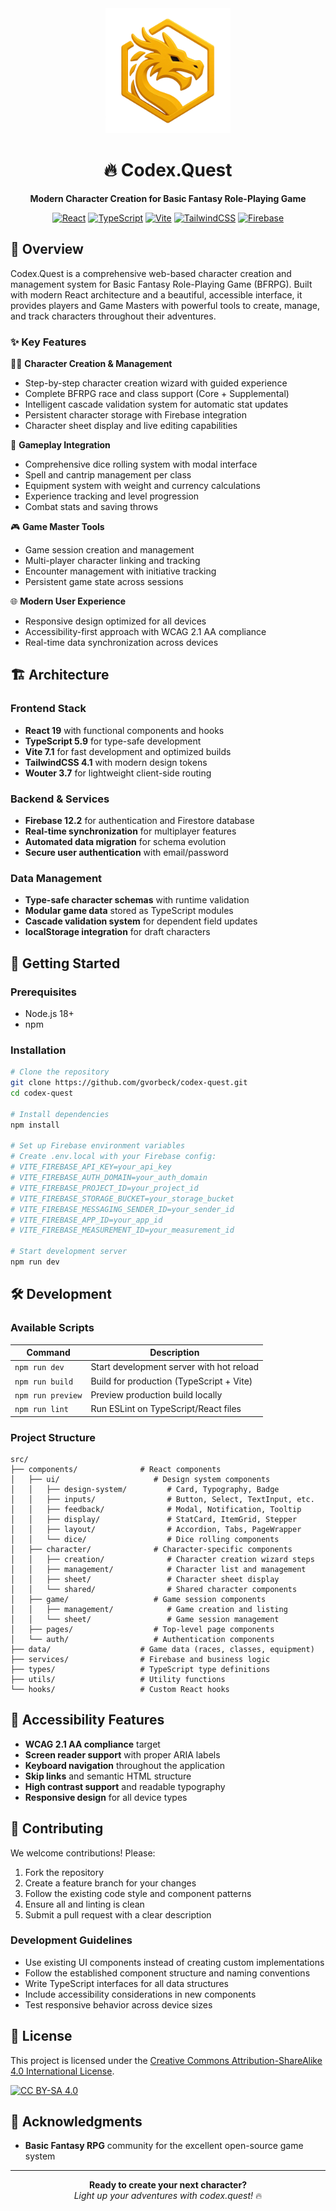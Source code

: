 <div align="center">
  <img src="./public/images/logo.webp" width="200" alt="Codex.Quest Logo" />
  
  # 🔥 Codex.Quest
  
  **Modern Character Creation for Basic Fantasy Role-Playing Game**
  
  [![React](https://img.shields.io/badge/React-19.1-61dafb?style=flat&logo=react)](https://reactjs.org/)
  [![TypeScript](https://img.shields.io/badge/TypeScript-5.9-3178c6?style=flat&logo=typescript)](https://www.typescriptlang.org/)
  [![Vite](https://img.shields.io/badge/Vite-7.1-646cff?style=flat&logo=vite)](https://vitejs.dev/)
  [![TailwindCSS](https://img.shields.io/badge/TailwindCSS-4.1-06b6d4?style=flat&logo=tailwindcss)](https://tailwindcss.com/)
  [![Firebase](https://img.shields.io/badge/Firebase-12.2-ffca28?style=flat&logo=firebase)](https://firebase.google.com/)
  
</div>

## 🎯 Overview

Codex.Quest is a comprehensive web-based character creation and management system for Basic Fantasy Role-Playing Game (BFRPG). Built with modern React architecture and a beautiful, accessible interface, it provides players and Game Masters with powerful tools to create, manage, and track characters throughout their adventures.

### ✨ Key Features

🧙‍♂️ **Character Creation & Management**

- Step-by-step character creation wizard with guided experience
- Complete BFRPG race and class support (Core + Supplemental)
- Intelligent cascade validation system for automatic stat updates
- Persistent character storage with Firebase integration
- Character sheet display and live editing capabilities

🎲 **Gameplay Integration**

- Comprehensive dice rolling system with modal interface
- Spell and cantrip management per class
- Equipment system with weight and currency calculations
- Experience tracking and level progression
- Combat stats and saving throws

🎮 **Game Master Tools**

- Game session creation and management
- Multi-player character linking and tracking
- Encounter management with initiative tracking
- Persistent game state across sessions

🌐 **Modern User Experience**

- Responsive design optimized for all devices
- Accessibility-first approach with WCAG 2.1 AA compliance
- Real-time data synchronization across devices

## 🏗️ Architecture

### Frontend Stack

- **React 19** with functional components and hooks
- **TypeScript 5.9** for type-safe development
- **Vite 7.1** for fast development and optimized builds
- **TailwindCSS 4.1** with modern design tokens
- **Wouter 3.7** for lightweight client-side routing

### Backend & Services

- **Firebase 12.2** for authentication and Firestore database
- **Real-time synchronization** for multiplayer features
- **Automated data migration** for schema evolution
- **Secure user authentication** with email/password

### Data Management

- **Type-safe character schemas** with runtime validation
- **Modular game data** stored as TypeScript modules
- **Cascade validation system** for dependent field updates
- **localStorage integration** for draft characters

## 🚀 Getting Started

### Prerequisites

- Node.js 18+
- npm

### Installation

```bash
# Clone the repository
git clone https://github.com/gvorbeck/codex-quest.git
cd codex-quest

# Install dependencies
npm install

# Set up Firebase environment variables
# Create .env.local with your Firebase config:
# VITE_FIREBASE_API_KEY=your_api_key
# VITE_FIREBASE_AUTH_DOMAIN=your_auth_domain
# VITE_FIREBASE_PROJECT_ID=your_project_id
# VITE_FIREBASE_STORAGE_BUCKET=your_storage_bucket
# VITE_FIREBASE_MESSAGING_SENDER_ID=your_sender_id
# VITE_FIREBASE_APP_ID=your_app_id
# VITE_FIREBASE_MEASUREMENT_ID=your_measurement_id

# Start development server
npm run dev
```

## 🛠️ Development

### Available Scripts

| Command           | Description                              |
| ----------------- | ---------------------------------------- |
| `npm run dev`     | Start development server with hot reload |
| `npm run build`   | Build for production (TypeScript + Vite) |
| `npm run preview` | Preview production build locally         |
| `npm run lint`    | Run ESLint on TypeScript/React files     |

### Project Structure

```
src/
├── components/              # React components
│   ├── ui/                     # Design system components
│   │   ├── design-system/         # Card, Typography, Badge
│   │   ├── inputs/                # Button, Select, TextInput, etc.
│   │   ├── feedback/              # Modal, Notification, Tooltip
│   │   ├── display/               # StatCard, ItemGrid, Stepper
│   │   ├── layout/                # Accordion, Tabs, PageWrapper
│   │   └── dice/                  # Dice rolling components
│   ├── character/              # Character-specific components
│   │   ├── creation/              # Character creation wizard steps
│   │   ├── management/            # Character list and management
│   │   ├── sheet/                 # Character sheet display
│   │   └── shared/                # Shared character components
│   ├── game/                   # Game session components
│   │   ├── management/            # Game creation and listing
│   │   └── sheet/                 # Game session management
│   ├── pages/                  # Top-level page components
│   └── auth/                   # Authentication components
├── data/                    # Game data (races, classes, equipment)
├── services/                # Firebase and business logic
├── types/                   # TypeScript type definitions
├── utils/                   # Utility functions
└── hooks/                   # Custom React hooks
```

## 📱 Accessibility Features

- **WCAG 2.1 AA compliance** target
- **Screen reader support** with proper ARIA labels
- **Keyboard navigation** throughout the application
- **Skip links** and semantic HTML structure
- **High contrast support** and readable typography
- **Responsive design** for all device types

## 🤝 Contributing

We welcome contributions! Please:

1. Fork the repository
2. Create a feature branch for your changes
3. Follow the existing code style and component patterns
4. Ensure all and linting is clean
5. Submit a pull request with a clear description

### Development Guidelines

- Use existing UI components instead of creating custom implementations
- Follow the established component structure and naming conventions
- Write TypeScript interfaces for all data structures
- Include accessibility considerations in new components
- Test responsive behavior across device sizes

## 📄 License

This project is licensed under the [Creative Commons Attribution-ShareAlike 4.0 International License](http://creativecommons.org/licenses/by-sa/4.0/).

[![CC BY-SA 4.0](https://licensebuttons.net/l/by-sa/4.0/88x31.png)](http://creativecommons.org/licenses/by-sa/4.0/)

## 🙏 Acknowledgments

- **Basic Fantasy RPG** community for the excellent open-source game system

---

<div align="center">
  <strong>Ready to create your next character?</strong><br>
  <em>Light up your adventures with codex.quest!</em> 🔥
</div>
